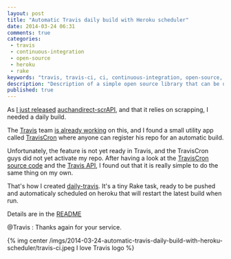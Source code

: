 ```yaml
---
layout: post
title: "Automatic Travis daily build with Heroku scheduler"
date: 2014-03-24 06:31
comments: true
categories:
 - travis
 - continuous-integration
 - open-source
 - heroku
 - rake
keywords: "travis, travis-ci, ci, continuous-integration, open-source, heroku, heroku scheduer, daily build, cron, rake"
description: "Description of a simple open source library that can be used to quickly setup an Heroku scheduled task to run a Travis daily build of an open source project"
published: true
---
```

As [I just released](/auchandirect-scrapi-an-unofficial-api-ruby-gem/) [auchandirect-scrAPI](https://github.com/philou/auchandirect-scrAPI), and that it relies on scrapping, I needed a daily build.

The [Travis](https://travis-ci.org) team [is already working](https://github.com/travis-ci/travis-ci/issues/582) on this, and I found a small utility app called [TravisCron](http://traviscron.pythonanywhere.com/) where anyone can register his repo for an automatic build.

Unfortunately, the feature is not yet ready in Travis, and the TravisCron guys did not yet activate my repo. After having a look at the [TravisCron source code](https://github.com/FiloSottile/travis-cron) and the [Travis API](https://github.com/travis-ci/travis.rb), I found out that it is really simple to do the same thing on my own.

That's how I created [daily-travis](https://github.com/philou/daily-travis). It's a tiny Rake task, ready to be pushed and automaticaly scheduled on heroku that will restart the latest build when run.

Details are in the [README](https://github.com/philou/daily-travis/blob/master/README.md)

@Travis : Thanks again for your service.

{% img center /imgs/2014-03-24-automatic-travis-daily-build-with-heroku-scheduler/travis-ci.jpeg I love Travis logo %}
